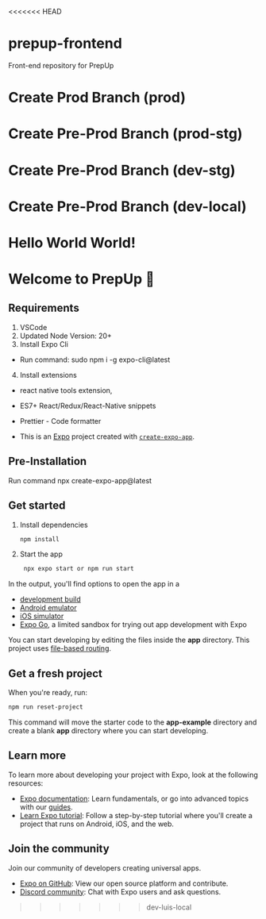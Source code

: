 <<<<<<< HEAD
# prepup-frontend

Front-end repository for PrepUp

# Create Prod Branch (prod)

# Create Pre-Prod Branch (prod-stg)

# Create Pre-Prod Branch (dev-stg)

# Create Pre-Prod Branch (dev-local)

Hello World World!
=======
# Welcome to PrepUp 👋

## Requirements

1. VSCode
2. Updated Node Version: 20+
3. Install Expo Cli
  - Run command: sudo npm i -g expo-cli@latest

4. Install extensions
  - react native tools extension,
  - ES7+ React/Redux/React-Native snippets
  - Prettier - Code formatter

- This is an [Expo](https://expo.dev) project created with [`create-expo-app`](https://www.npmjs.com/package/create-expo-app).

## Pre-Installation

Run command npx create-expo-app@latest

## Get started

1. Install dependencies

   ```bash
   npm install
   ```

2. Start the app

   ```bash
    npx expo start or npm run start
   ```

In the output, you'll find options to open the app in a

- [development build](https://docs.expo.dev/develop/development-builds/introduction/)
- [Android emulator](https://docs.expo.dev/workflow/android-studio-emulator/)
- [iOS simulator](https://docs.expo.dev/workflow/ios-simulator/)
- [Expo Go](https://expo.dev/go), a limited sandbox for trying out app development with Expo

You can start developing by editing the files inside the **app** directory. This project uses [file-based routing](https://docs.expo.dev/router/introduction).

## Get a fresh project

When you're ready, run:

```bash
npm run reset-project
```

This command will move the starter code to the **app-example** directory and create a blank **app** directory where you can start developing.

## Learn more

To learn more about developing your project with Expo, look at the following resources:

- [Expo documentation](https://docs.expo.dev/): Learn fundamentals, or go into advanced topics with our [guides](https://docs.expo.dev/guides).
- [Learn Expo tutorial](https://docs.expo.dev/tutorial/introduction/): Follow a step-by-step tutorial where you'll create a project that runs on Android, iOS, and the web.

## Join the community

Join our community of developers creating universal apps.

- [Expo on GitHub](https://github.com/expo/expo): View our open source platform and contribute.
- [Discord community](https://chat.expo.dev): Chat with Expo users and ask questions.
>>>>>>> dev-luis-local
